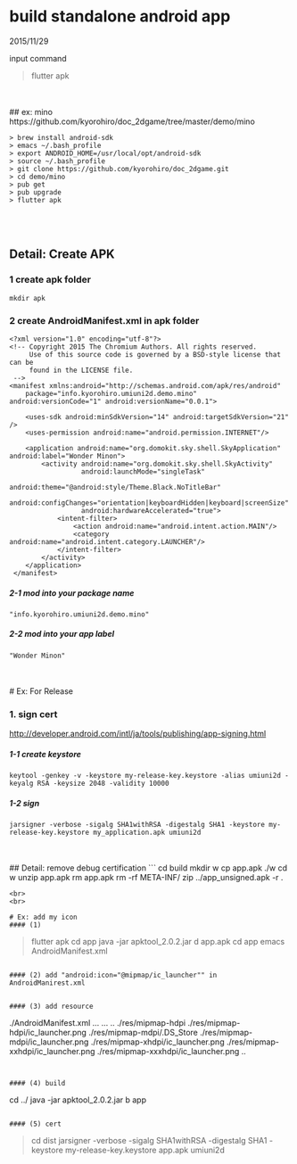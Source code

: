 # build standalone android app
2015/11/29

input command
> flutter apk 

<br>
<br>
## ex: mino
https://github.com/kyorohiro/doc_2dgame/tree/master/demo/mino

```
> brew install android-sdk
> emacs ~/.bash_profile
> export ANDROID_HOME=/usr/local/opt/android-sdk
> source ~/.bash_profile
> git clone https://github.com/kyorohiro/doc_2dgame.git
> cd demo/mino
> pub get
> pub upgrade
> flutter apk
```

<br>
<br>

## Detail: Create APK
### 1 create apk folder
```
mkdir apk
```

### 2 create AndroidManifest.xml in apk folder
```
<?xml version="1.0" encoding="utf-8"?>
<!-- Copyright 2015 The Chromium Authors. All rights reserved.
     Use of this source code is governed by a BSD-style license that can be
     found in the LICENSE file.
 -->
<manifest xmlns:android="http://schemas.android.com/apk/res/android"
    package="info.kyorohiro.umiuni2d.demo.mino" android:versionCode="1" android:versionName="0.0.1">

    <uses-sdk android:minSdkVersion="14" android:targetSdkVersion="21" />
    <uses-permission android:name="android.permission.INTERNET"/>

    <application android:name="org.domokit.sky.shell.SkyApplication" android:label="Wonder Minon">
        <activity android:name="org.domokit.sky.shell.SkyActivity"
                  android:launchMode="singleTask"
                  android:theme="@android:style/Theme.Black.NoTitleBar"
                  android:configChanges="orientation|keyboardHidden|keyboard|screenSize"
                  android:hardwareAccelerated="true">
            <intent-filter>
                <action android:name="android.intent.action.MAIN"/>
                <category android:name="android.intent.category.LAUNCHER"/>
            </intent-filter>
        </activity>
    </application>
 </manifest>
```
##### 2-1 mod into your package name
```
"info.kyorohiro.umiuni2d.demo.mino"
```
##### 2-2 mod into your app label
```
"Wonder Minon"
```

<br>
<br>
# Ex: For Release

### 1. sign cert

http://developer.android.com/intl/ja/tools/publishing/app-signing.html

##### 1-1 create keystore
```
keytool -genkey -v -keystore my-release-key.keystore -alias umiuni2d -keyalg RSA -keysize 2048 -validity 10000
```

##### 1-2 sign
```
jarsigner -verbose -sigalg SHA1withRSA -digestalg SHA1 -keystore my-release-key.keystore my_application.apk umiuni2d
```
<br>
<br>
## Detail: remove debug certification
```
cd build
mkdir w
cp app.apk ./w
cd w
unzip app.apk 
rm app.apk 
rm -rf META-INF/
zip ../app_unsigned.apk -r .

```
<br>
<br>

# Ex: add my icon
#### (1)
```
> flutter apk
> cd app
> java -jar apktool_2.0.2.jar d app.apk
> cd app
> emacs AndroidManifest.xml
```

#### (2) add "android:icon="@mipmap/ic_launcher"" in AndroidManirest.xml
```
<?xml version="1.0" encoding="utf-8"?>
<manifest android:versionCode="1" android:versionName="0.0.1" package="info.kyorohiro.umiuni2d.demo.mino" platformBuildVersionCode="22" platformBuildVersionName="5.1.1-1819727"
  xmlns:android="http://schemas.android.com/apk/res/android">
    <uses-permission android:name="android.permission.INTERNET" />
    <application android:icon="@mipmap/ic_launcher"  android:label="Wonder Minon" android:name="org.domokit.sky.shell.SkyApplication">
        <activity android:theme="@android:style/Theme.Black.NoTitleBar" android:name="org.domokit.sky.shell.SkyActivity" android:launchMode="singleTask" android:configChanges="keyboard|keyboardHidden|orientation|screenSize" android:hardwareAccelerated="true">
            <intent-filter>
                <action android:name="android.intent.action.MAIN" />
                <category android:name="android.intent.category.LAUNCHER" />
            </intent-filter>
        </activity>
    </application>
</manifest>
```

#### (3) add resource
```
./AndroidManifest.xml
...
...
..
./res/mipmap-hdpi
./res/mipmap-hdpi/ic_launcher.png
./res/mipmap-mdpi/.DS_Store
./res/mipmap-mdpi/ic_launcher.png
./res/mipmap-xhdpi/ic_launcher.png
./res/mipmap-xxhdpi/ic_launcher.png
./res/mipmap-xxxhdpi/ic_launcher.png
..
```


#### (4) build
```
cd ../
java -jar apktool_2.0.2.jar b app
```

#### (5) cert
```
> cd dist
> jarsigner -verbose -sigalg SHA1withRSA -digestalg SHA1 -keystore my-release-key.keystore app.apk umiuni2d
```



